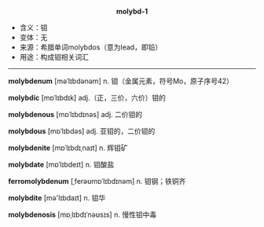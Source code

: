 
**<center>molybd-1</center>**

- <span class="definition">含义：钼</span>
- <span class="definition">变体：无</span>
- <span class="definition">来源：希腊单词molybdos（意为lead，即铅）</span>
- <span class="definition">用途：构成钼相关词汇</span>

---

<span class="vocabulary">**molybdenum**</span> [məˈlɪbdənəm] n. 钼（金属元素，符号Mo，原子序号42）

<span class="vocabulary">**molybdic**</span> [mɒˈlɪbdɪk] adj.（正，三价，六价）钼的 

<span class="vocabulary">**molybdenous**</span> [mɒˈlɪbdɪnəs] adj. 二价钼的

<span class="vocabulary">**molybdous**</span> [mɒˈlɪbdəs] adj. 亚钼的，二价钼的

<span class="vocabulary">**molybdenite**</span> [mɒˈlɪbdɪˌnaɪt] n. 辉钼矿

<span class="vocabulary">**molybdate**</span> [mɒˈlɪbdeɪt] n. 钼酸盐

<span class="vocabulary">**ferromolybdenum**</span> [ˌferəʊmɒˈlɪbdɪnəm] n. 钼钢；铁铜齐

<span class="vocabulary">**molybdite**</span> [mə'lɪbdaɪt] n. 钼华

<span class="vocabulary">**molybdenosis**</span> [mɒˌlɪbdɪˈnəʊsɪs] n. 慢性钼中毒

